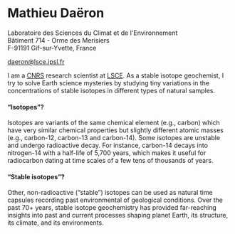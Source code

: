# Mathieu Daëron

Laboratoire des Sciences du Climat et de l'Environnement <br>
Bâtiment 714 - Orme des Merisiers <br>
F-91191 Gif-sur-Yvette, France

[daeron@lsce.ipsl.fr](mailto:daeron@lsce.ipsl.fr)

I am a [CNRS] research scientist at [LSCE].
As a stable isotope geochemist, I try to solve Earth science mysteries by studying tiny variations in the concentrations of stable isotopes in different types of natural samples.

[CNRS]: http://en.wikipedia.org/wiki/CNRS
[LSCE]: https://www.lsce.ipsl.fr/en

#### “Isotopes”?

Isotopes are variants of the same chemical element (e.g., carbon) which have very similar chemical properties but slightly different atomic masses (e.g., carbon-12, carbon-13 and carbon-14). Some isotopes are unstable and undergo radioactive decay. For instance, carbon-14 decays into nitrogen-14 with a half-life of 5,700 years, which makes it useful for radiocarbon dating at time scales of a few tens of thousands of years.

#### “Stable isotopes”?

Other, non-radioactive (“stable”) isotopes can be used as natural time capsules recording past environmental of geological conditions. Over the past 70+ years, stable isotope geochemistry has provided far-reaching insights into past and current processes shaping planet Earth, its structure, its climate, and its environments.

